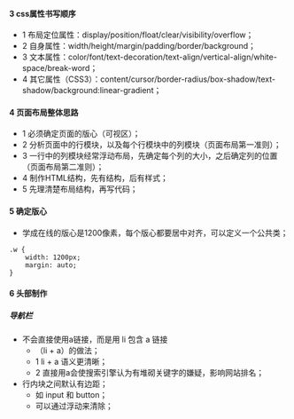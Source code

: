 <!--
 * @Descripttion: 
 * @version: 
 * @Author: 唐帆
 * @Date: 2020-04-11 13:42:19
 * @LastEditors: 唐帆
 * @LastEditTime: 2020-04-11 14:44:58
 -->

#### 3 css属性书写顺序
- 1 布局定位属性：display/position/float/clear/visibility/overflow；
- 2 自身属性：width/height/margin/padding/border/background；
- 3 文本属性：color/font/text-decoration/text-align/vertical-align/white-space/break-word；
- 4 其它属性（CSS3）：content/cursor/border-radius/box-shadow/text-shadow/background:linear-gradient；

#### 4 页面布局整体思路
- 1 必须确定页面的版心（可视区）；
- 2 分析页面中的行模块，以及每个行模块中的列模块（页面布局第一准则）；
- 3 一行中的列模块经常浮动布局，先确定每个列的大小，之后确定列的位置（页面布局第二准则）；
- 4 制作HTML结构，先有结构，后有样式；
- 5 先理清楚布局结构，再写代码；

#### 5 确定版心
- 学成在线的版心是1200像素，每个版心都要居中对齐，可以定义一个公共类；
```
.w {
    width: 1200px;
    margin: auto;
}
```

#### 6 头部制作
##### 导航栏
- 不会直接使用a链接，而是用 li 包含 a 链接
    - （li + a）的做法；
    - 1 li + a 语义更清晰；
    - 2 直接用a会使搜索引擎认为有堆砌关键字的嫌疑，影响网站排名；
- 行内块之间默认有边距；
    - 如 input 和 button；
    - 可以通过浮动来清除；